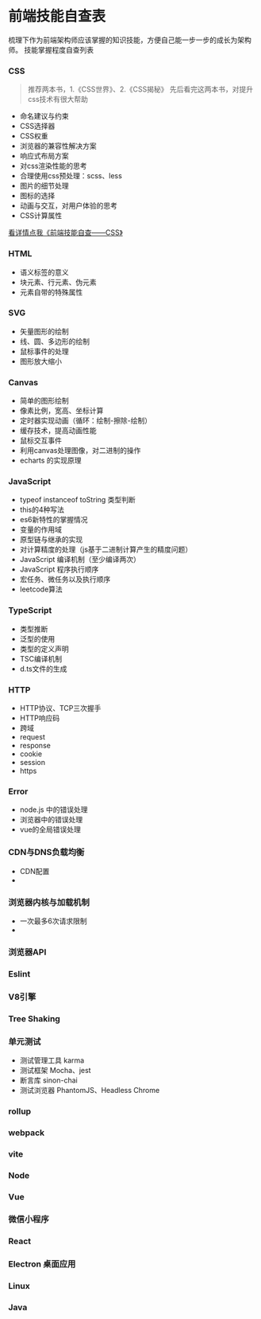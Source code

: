 # 前端技能自查表
梳理下作为前端架构师应该掌握的知识技能，方便自己能一步一步的成长为架构师。
技能掌握程度自查列表

### CSS
> 推荐两本书，1.《CSS世界》、2.《CSS揭秘》 先后看完这两本书，对提升css技术有很大帮助
- 命名建议与约束
- CSS选择器
- CSS权重
- 浏览器的兼容性解决方案
- 响应式布局方案
- 对css渲染性能的思考
- 合理使用css预处理：scss、less
- 图片的细节处理
- 图标的选择
- 动画与交互，对用户体验的思考
- CSS计算属性

[看详情点我《前端技能自查——CSS》](https://blog.csdn.net/kw023781/article/details/105602177)

### HTML
- 语义标签的意义
- 块元素、行元素、伪元素
- 元素自带的特殊属性

### SVG
- 矢量图形的绘制
- 线、圆、多边形的绘制
- 鼠标事件的处理
- 图形放大缩小
### Canvas
- 简单的图形绘制
- 像素比例，宽高、坐标计算
- 定时器实现动画（循环：绘制-擦除-绘制）
- 缓存技术，提高动画性能
- 鼠标交互事件
- 利用canvas处理图像，对二进制的操作
- echarts 的实现原理
### JavaScript
- typeof instanceof toString 类型判断
- this的4种写法
- es6新特性的掌握情况
- 变量的作用域
- 原型链与继承的实现
- 对计算精度的处理（js基于二进制计算产生的精度问题）
- JavaScript 编译机制（至少编译两次）
- JavaScript 程序执行顺序
- 宏任务、微任务以及执行顺序
- leetcode算法

### TypeScript
- 类型推断
- 泛型的使用
- 类型的定义声明
- TSC编译机制
- d.ts文件的生成
### HTTP
- HTTP协议、TCP三次握手
- HTTP响应码
- 跨域
- request
- response
- cookie
- session
- https

### Error
- node.js 中的错误处理
- 浏览器中的错误处理
- vue的全局错误处理


### CDN与DNS负载均衡
- CDN配置
- 

### 浏览器内核与加载机制
- 一次最多6次请求限制
- 

### 浏览器API

### Eslint

### V8引擎

### Tree Shaking

### 单元测试
- 测试管理工具 karma
- 测试框架 Mocha、jest
- 断言库 sinon-chai
- 测试浏览器 PhantomJS、Headless Chrome
### rollup

### webpack

### vite

### Node
### Vue

### 微信小程序

### React

### Electron 桌面应用


### Linux

### Java
